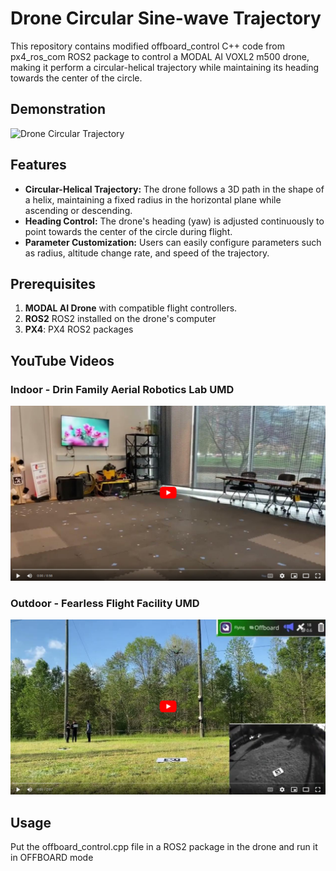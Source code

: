 # Drone Circular Sine-wave Trajectory

This repository contains modified offboard_control C++ code from px4_ros_com ROS2 package to control a MODAL AI VOXL2 m500 drone, making it perform a circular-helical trajectory while maintaining its heading towards the center of the circle. 

## Demonstration
![Drone Circular Trajectory](https://github.com/piyush-g0enka/Drone_Circular_Trajectory/blob/main/trajectory.png)

## Features

- **Circular-Helical Trajectory:** The drone follows a 3D path in the shape of a helix, maintaining a fixed radius in the horizontal plane while ascending or descending.
- **Heading Control:** The drone's heading (yaw) is adjusted continuously to point towards the center of the circle during flight.
- **Parameter Customization:** Users can easily configure parameters such as radius, altitude change rate, and speed of the trajectory.
  
## Prerequisites

1. **MODAL AI Drone** with compatible flight controllers.
2. **ROS2** ROS2 installed on the drone's computer
3. **PX4**: PX4 ROS2 packages 

## YouTube Videos

### Indoor - Drin Family Aerial Robotics Lab UMD
[![Drone Circular Trajectory Video](https://github.com/piyush-g0enka/Drone-Circular-Sine-Wave-Trajectory/blob/main/imgs/yt_indoor.png)](https://www.youtube.com/watch?v=_OmnPVhhs-w)

### Outdoor - Fearless Flight Facility UMD
[![Drone Circular Trajectory Video](https://github.com/piyush-g0enka/Drone-Circular-Sine-Wave-Trajectory/blob/main/imgs/yt_outdoor.png)](https://www.youtube.com/watch?v=jx8FvLK_zhY)


## Usage

Put the offboard_control.cpp file in a ROS2 package in the drone and run it in OFFBOARD mode



